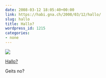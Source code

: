 ```yaml
---
date: 2008-03-12 18:05:40+00:00
link: https://habi.gna.ch/2008/03/12/hallo/
slug: hallo
title: Hallo?
wordpress_id: 1215
categories:
- none
---
```



 [![](https://static.flickr.com/3294/2329572978_a80579fa30_m.jpg)](https://www.flickr.com/photos/habi/2329572978/)
   

 
  [Hallo?](https://www.flickr.com/photos/habi/2329572978/)
    

 



Geits no?
  

